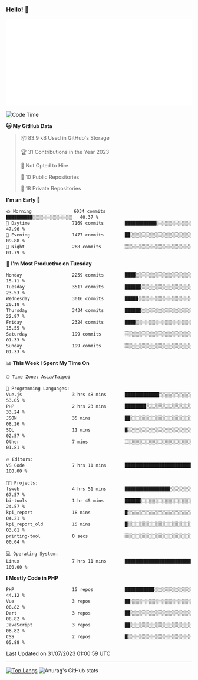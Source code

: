 ### Hello! 👋

![Metrics](/metrics.classic.svg)

<!--START_SECTION:waka-->
![Code Time](http://img.shields.io/badge/Code%20Time-462%20hrs%2013%20mins-blue)

**🐱 My GitHub Data** 

> 📦 83.9 kB Used in GitHub's Storage 
 > 
> 🏆 31 Contributions in the Year 2023
 > 
> 🚫 Not Opted to Hire
 > 
> 📜 10 Public Repositories 
 > 
> 🔑 18 Private Repositories 
 > 
**I'm an Early 🐤** 

```text
🌞 Morning                6034 commits        ██████████░░░░░░░░░░░░░░░   40.37 % 
🌆 Daytime                7169 commits        ████████████░░░░░░░░░░░░░   47.96 % 
🌃 Evening                1477 commits        ██░░░░░░░░░░░░░░░░░░░░░░░   09.88 % 
🌙 Night                  268 commits         ░░░░░░░░░░░░░░░░░░░░░░░░░   01.79 % 
```
📅 **I'm Most Productive on Tuesday** 

```text
Monday                   2259 commits        ████░░░░░░░░░░░░░░░░░░░░░   15.11 % 
Tuesday                  3517 commits        ██████░░░░░░░░░░░░░░░░░░░   23.53 % 
Wednesday                3016 commits        █████░░░░░░░░░░░░░░░░░░░░   20.18 % 
Thursday                 3434 commits        ██████░░░░░░░░░░░░░░░░░░░   22.97 % 
Friday                   2324 commits        ████░░░░░░░░░░░░░░░░░░░░░   15.55 % 
Saturday                 199 commits         ░░░░░░░░░░░░░░░░░░░░░░░░░   01.33 % 
Sunday                   199 commits         ░░░░░░░░░░░░░░░░░░░░░░░░░   01.33 % 
```


📊 **This Week I Spent My Time On** 

```text
🕑︎ Time Zone: Asia/Taipei

💬 Programming Languages: 
Vue.js                   3 hrs 48 mins       █████████████░░░░░░░░░░░░   53.05 % 
PHP                      2 hrs 23 mins       ████████░░░░░░░░░░░░░░░░░   33.24 % 
JSON                     35 mins             ██░░░░░░░░░░░░░░░░░░░░░░░   08.26 % 
SQL                      11 mins             █░░░░░░░░░░░░░░░░░░░░░░░░   02.57 % 
Other                    7 mins              ░░░░░░░░░░░░░░░░░░░░░░░░░   01.81 % 

🔥 Editors: 
VS Code                  7 hrs 11 mins       █████████████████████████   100.00 % 

🐱‍💻 Projects: 
fsweb                    4 hrs 51 mins       █████████████████░░░░░░░░   67.57 % 
bi-tools                 1 hr 45 mins        ██████░░░░░░░░░░░░░░░░░░░   24.57 % 
kpi_report               18 mins             █░░░░░░░░░░░░░░░░░░░░░░░░   04.21 % 
kpi_report_old           15 mins             █░░░░░░░░░░░░░░░░░░░░░░░░   03.61 % 
printing-tool            0 secs              ░░░░░░░░░░░░░░░░░░░░░░░░░   00.04 % 

💻 Operating System: 
Linux                    7 hrs 11 mins       █████████████████████████   100.00 % 
```

**I Mostly Code in PHP** 

```text
PHP                      15 repos            ███████████░░░░░░░░░░░░░░   44.12 % 
Vue                      3 repos             ██░░░░░░░░░░░░░░░░░░░░░░░   08.82 % 
Dart                     3 repos             ██░░░░░░░░░░░░░░░░░░░░░░░   08.82 % 
JavaScript               3 repos             ██░░░░░░░░░░░░░░░░░░░░░░░   08.82 % 
CSS                      2 repos             █░░░░░░░░░░░░░░░░░░░░░░░░   05.88 % 
```




 Last Updated on 31/07/2023 01:00:59 UTC
<!--END_SECTION:waka-->

<hr>

<span style="display:inline-block">[![Top Langs](https://github-readme-stats.vercel.app/api/top-langs/?username=maureendadap&layout=compact&theme=transparent)](https://github.com/anuraghazra/github-readme-stats)</span>
<span style="display:inline-block">![Anurag's GitHub stats](https://github-readme-stats.vercel.app/api?username=maureendadap&show_icons=true&theme=transparent&count_private=true)</span>

<!--
**MaureenDadap/maureendadap** is a ✨ _special_ ✨ repository because its `README.md` (this file) appears on your GitHub profile.

Here are some ideas to get you started:

- 🔭 I’m currently working on ...
- 🌱 I’m currently learning ...
- 👯 I’m looking to collaborate on ...
- 🤔 I’m looking for help with ...
- 💬 Ask me about ...
- 📫 How to reach me: ...
- 😄 Pronouns: ...
- ⚡ Fun fact: ...
-->
